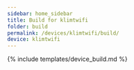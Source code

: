 ```yaml
---
sidebar: home_sidebar
title: Build for klimtwifi
folder: build
permalink: /devices/klimtwifi/build/
device: klimtwifi
---
```

{% include templates/device_build.md %}
